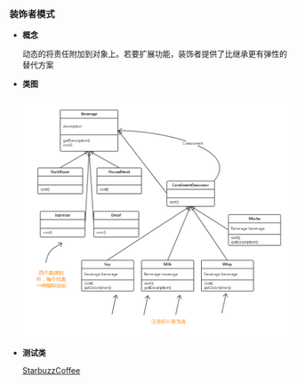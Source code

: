 ### 装饰者模式

- **概念**
  
  动态的将责任附加到对象上。若要扩展功能，装饰者提供了比继承更有弹性的替代方案
 
- **类图**
  
  ![类图在这里](https://github.com/wzqwsrf/design-patterns/blob/master/pictures/decorator.png)

- **测试类**

  [StarbuzzCoffee](https://github.com/wzqwsrf/design-patterns/blob/master/src/com/design/pattern/decorator/StarbuzzCoffee.java)